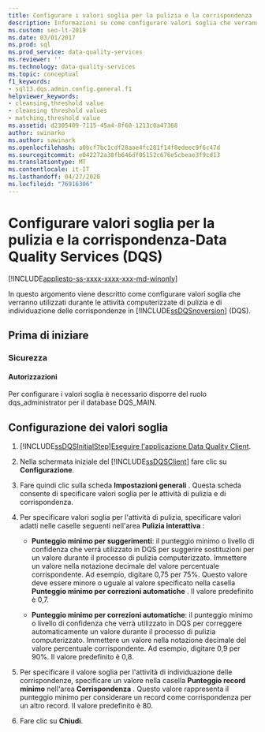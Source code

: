 ```yaml
---
title: Configurare i valori soglia per la pulizia e la corrispondenza
description: Informazioni su come configurare valori soglia che verranno utilizzati durante le attività di pulizia computerizzata e di corrispondenza in SQL Server Data Quality Services (DQS).
ms.custom: seo-lt-2019
ms.date: 03/01/2017
ms.prod: sql
ms.prod_service: data-quality-services
ms.reviewer: ''
ms.technology: data-quality-services
ms.topic: conceptual
f1_keywords:
- sql13.dqs.admin.config.general.f1
helpviewer_keywords:
- cleansing,threshold value
- cleansing threshold values
- matching,threshold value
ms.assetid: d2305409-7115-45a4-8f60-1213c0a47368
author: swinarko
ms.author: sawinark
ms.openlocfilehash: a0bcf7bc1cdf28aae4fc281f14f8edeec9f6c47d
ms.sourcegitcommit: e042272a38fb646df05152c676e5cbeae3f9cd13
ms.translationtype: MT
ms.contentlocale: it-IT
ms.lasthandoff: 04/27/2020
ms.locfileid: "76916306"
---
```

# <a name="configure-threshold-values-for-cleansing-and-matching---data-quality-services-dqs"></a>Configurare valori soglia per la pulizia e la corrispondenza-Data Quality Services (DQS)

[!INCLUDE[appliesto-ss-xxxx-xxxx-xxx-md-winonly](../includes/appliesto-ss-xxxx-xxxx-xxx-md-winonly.md)]

  In questo argomento viene descritto come configurare valori soglia che verranno utilizzati durante le attività computerizzate di pulizia e di individuazione delle corrispondenze in [!INCLUDE[ssDQSnoversion](../includes/ssdqsnoversion-md.md)] (DQS).  
  
##  <a name="before-you-begin"></a><a name="BeforeYouBegin"></a> Prima di iniziare  
  
###  <a name="security"></a><a name="Security"></a> Sicurezza  
  
####  <a name="permissions"></a><a name="Permissions"></a> Autorizzazioni  
 Per configurare i valori soglia è necessario disporre del ruolo dqs_administrator per il database DQS_MAIN.  
  
##  <a name="configuring-the-threshold-values"></a><a name="Configure"></a> Configurazione dei valori soglia  
  
1.  [!INCLUDE[ssDQSInitialStep](../includes/ssdqsinitialstep-md.md)][Eseguire l'applicazione Data Quality Client](../data-quality-services/run-the-data-quality-client-application.md).  
  
2.  Nella schermata iniziale del [!INCLUDE[ssDQSClient](../includes/ssdqsclient-md.md)] fare clic su **Configurazione**.  
  
3.  Fare quindi clic sulla scheda **Impostazioni generali** . Questa scheda consente di specificare valori soglia per le attività di pulizia e di corrispondenza.  
  
4.  Per specificare valori soglia per l'attività di pulizia, specificare valori adatti nelle caselle seguenti nell'area **Pulizia interattiva** :  
  
    -   **Punteggio minimo per suggerimenti**: il punteggio minimo o livello di confidenza che verrà utilizzato in DQS per suggerire sostituzioni per un valore durante il processo di pulizia computerizzato. Immettere un valore nella notazione decimale del valore percentuale corrispondente. Ad esempio, digitare 0,75 per 75%. Questo valore deve essere minore o uguale al valore specificato nella casella **Punteggio minimo per correzioni automatiche** . Il valore predefinito è 0,7.  
  
    -   **Punteggio minimo per correzioni automatiche**: il punteggio minimo o livello di confidenza che verrà utilizzato in DQS per correggere automaticamente un valore durante il processo di pulizia computerizzato. Immettere un valore nella notazione decimale del valore percentuale corrispondente. Ad esempio, digitare 0,9 per 90%. Il valore predefinito è 0,8.  
  
5.  Per specificare il valore soglia per l'attività di individuazione delle corrispondenze, specificare un valore nella casella **Punteggio record minimo** nell'area **Corrispondenza** . Questo valore rappresenta il punteggio minimo per considerare un record come corrispondenza per un altro record. Il valore predefinito è 80.  
  
6.  Fare clic su **Chiudi**.  
  
  
